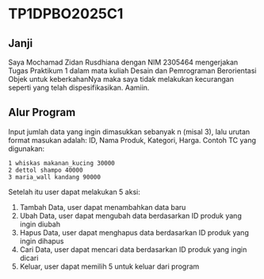 # TP1DPBO2025C1

## Janji
Saya Mochamad Zidan Rusdhiana dengan NIM 2305464 mengerjakan Tugas Praktikum 1 dalam mata kuliah Desain dan Pemrograman Berorientasi Objek untuk keberkahanNya maka saya tidak melakukan kecurangan seperti yang telah dispesifikasikan. Aamiin.

## Alur Program
Input jumlah data yang ingin dimasukkan sebanyak n (misal 3), lalu urutan format masukan adalah: ID, Nama Produk, Kategori, Harga.
Contoh TC yang digunakan:
```
1 whiskas makanan_kucing 30000
2 dettol shampo 40000
3 maria_wall kandang 90000
```

Setelah itu user dapat melakukan 5 aksi:
1. Tambah Data, user dapat menambahkan data baru
2. Ubah Data, user dapat mengubah data berdasarkan ID produk yang ingin diubah
3. Hapus Data, user dapat menghapus data berdasarkan ID produk yang ingin dihapus
4. Cari Data, user dapat mencari data berdasarkan ID produk yang ingin dicari
5. Keluar, user dapat memilih 5 untuk keluar dari program
